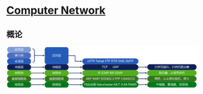 <link rel="stylesheet" href="https://zhmhbest.gitee.io/hellomathematics/style/index.css">
<script src="https://zhmhbest.gitee.io/hellomathematics/style/index.js"></script>

# [Computer Network](https://github.com/zhmhbest/HelloComputerNetwork)

## 概论

![osi-tcpip](images/osi-tcpip.png)
